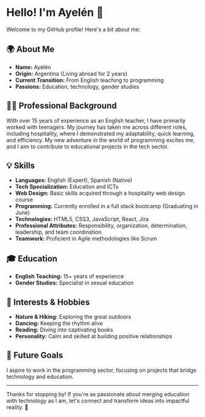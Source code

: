 # Hello! I'm Ayelén 👋

Welcome to my GitHub profile! Here's a bit about me:

## 🌍 About Me
- **Name:** Ayelén
- **Origin:** Argentina (Living abroad for 2 years)
- **Current Transition:** From English teaching to programming
- **Passions:** Education, technology, gender studies

## 🧑‍🏫 Professional Background
With over 15 years of experience as an English teacher, I have primarily worked with teenagers. My journey has taken me across different roles, including hospitality, where I demonstrated my adaptability, quick learning, and efficiency. My new adventure in the world of programming excites me, and I aim to contribute to educational projects in the tech sector.

## 💡 Skills
- **Languages:** English (Expert), Spanish (Native)
- **Tech Specialization:** Education and ICTs
- **Web Design:** Basic skills acquired through a hospitality web design course
- **Programming:** Currently enrolled in a full stack bootcamp (Graduating in June)
- **Technologies:** HTML5, CSS3, JavaScript, React, Jira
- **Professional Attributes:** Responsibility, organization, determination, leadership, and team coordination
- **Teamwork:** Proficient in Agile methodologies like Scrum

## 🎓 Education
- **English Teaching:** 15+ years of experience
- **Gender Studies:** Specialist in sexual education

## 🌱 Interests & Hobbies
- **Nature & Hiking:** Exploring the great outdoors
- **Dancing:** Keeping the rhythm alive
- **Reading:** Diving into captivating books
- **Personality:** Calm and skilled at building positive relationships

## 🔭 Future Goals
I aspire to work in the programming sector, focusing on projects that bridge technology and education.

---

Thanks for stopping by! If you're as passionate about merging education with technology as I am, let's connect and transform ideas into impactful reality. 🚀

